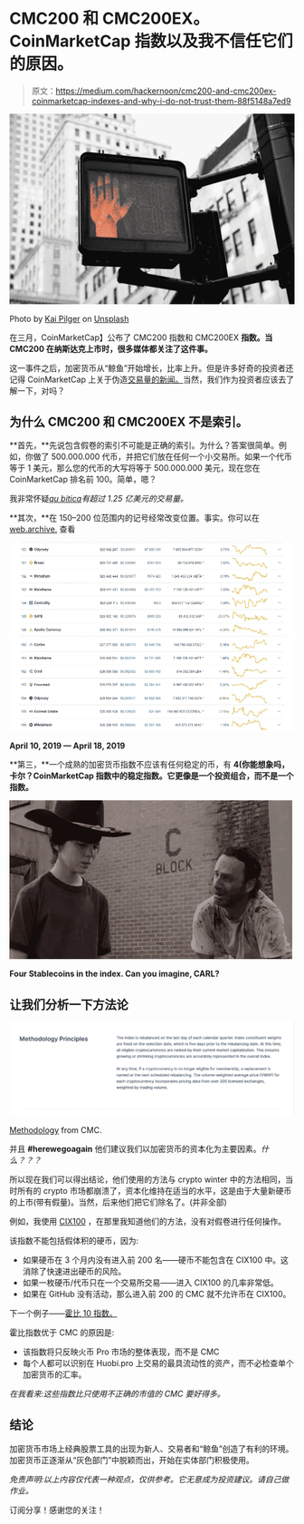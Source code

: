 # CMC200 和 CMC200EX。CoinMarketCap 指数以及我不信任它们的原因。

> 原文：<https://medium.com/hackernoon/cmc200-and-cmc200ex-coinmarketcap-indexes-and-why-i-do-not-trust-them-88f5148a7ed9>

![](img/e01c4645d03d604ad541ceceff1cc150.png)

Photo by [Kai Pilger](https://unsplash.com/@kaip?utm_source=unsplash&utm_medium=referral&utm_content=creditCopyText) on [Unsplash](https://unsplash.com/search/photos/trust?utm_source=unsplash&utm_medium=referral&utm_content=creditCopyText)

在三月，CoinMarketCap】公布了 CMC200 指数和 CMC200EX **指数。当 CMC200 在纳斯达克上市时，很多媒体都关注了这件事。**

这一事件之后，加密货币从“鲸鱼”开始增长，比率上升。但是许多好奇的投资者还记得 CoinMarketCap 上关于伪造[交易量的新闻。](https://cointelegraph.com/news/coinmarketcap-will-alter-listing-metrics-after-latest-fake-volume-research)当然，我们作为投资者应该去了解一下，对吗？

## 为什么 CMC200 和 CMC200EX 不是索引。

**首先，**先说包含假卷的索引不可能是正确的索引。为什么？答案很简单。例如，你做了 500.000.000 代币，并把它们放在任何一个小交易所。如果一个代币等于 1 美元，那么您的代币的大写将等于 500.000.000 美元，现在您在 CoinMarketCap 排名前 100。简单，嗯？

我非常怀疑[*qu bitica*](https://coinmarketcap.com/currencies/qubitica/#charts)*有超过 1.25 亿美元的交易量。*

**其次，**在 150–200 位范围内的记号经常改变位置。事实。你可以在 [web.archive.](http://web.archive.org/web/20190410185215/https://coinmarketcap.com/2) 查看

![](img/c530a8f1623a8f7df8b246bae487397b.png)![](img/cc081be4bca43c44ffa6882bad2e5299.png)

**April 10, 2019 — April 18, 2019**

**第三，**一个成熟的加密货币指数不应该有任何稳定的币，有 **4(你能想象吗，卡尔？CoinMarketCap 指数中的稳定指数。它更像是一个投资组合，而不是一个指数。**

![](img/aed7c4d5d5e7fe8f6480a1bde274b9bb.png)

**Four Stablecoins in the index. Can you imagine, CARL?**

## 让我们分析一下方法论

![](img/b4ca5932146947d74d9f5785c5876d54.png)

[Methodology](https://coinmarketcap.com/indices/#Methodology) from CMC.

并且 **#herewegoagain** 他们建议我们以加密货币的资本化为主要因素。*什么？？？*

所以现在我们可以得出结论，他们使用的方法与 crypto winter 中的方法相同，当时所有的 crypto 市场都崩溃了，资本化维持在适当的水平，这是由于大量新硬币的上市(带有假量)。当然，后来他们把它们除名了。(并非全部)

例如，我使用 [CIX100](https://cix100.com/) ，在那里我知道他们的方法，没有对假卷进行任何操作。

该指数不能包括假体积的硬币，因为:

*   如果硬币在 3 个月内没有进入前 200 名——硬币不能包含在 CIX100 中。这消除了快速进出硬币的风险。
*   如果一枚硬币/代币只在一个交易所交易——进入 CIX100 的几率非常低。
*   如果在 GitHub 没有活动，那么进入前 200 的 CMC 就不允许币在 CIX100。

下一个例子——[霍比 10 指数。](https://www.hbg.com/en-us/etf/hb10/info/)

霍比指数优于 CMC 的原因是:

*   该指数将只反映火币 Pro 市场的整体表现，而不是 CMC
*   每个人都可以识别在 Huobi.pro 上交易的最具流动性的资产，而不必检查单个加密货币的汇率。

*在我看来:这些指数比只使用不正确的市值的 CMC 要好得多。*

## 结论

加密货币市场上经典股票工具的出现为新人、交易者和“鲸鱼”创造了有利的环境。加密货币正逐渐从“灰色部门”中脱颖而出，开始在实体部门积极使用。

*免责声明:以上内容仅代表一种观点，仅供参考。它无意成为投资建议。请自己做作业。*

订阅分享！感谢您的关注！
